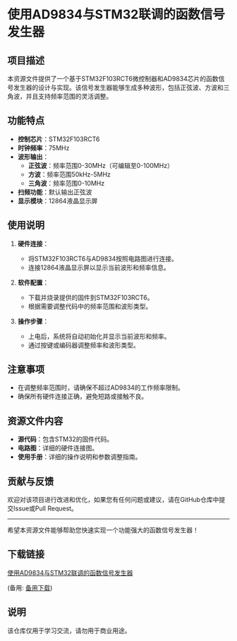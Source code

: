 # 使用AD9834与STM32联调的函数信号发生器

## 项目描述

本资源文件提供了一个基于STM32F103RCT6微控制器和AD9834芯片的函数信号发生器的设计与实现。该信号发生器能够生成多种波形，包括正弦波、方波和三角波，并且支持频率范围的灵活调整。

## 功能特点

- **控制芯片**：STM32F103RCT6
- **时钟频率**：75MHz
- **波形输出**：
  - **正弦波**：频率范围0-30MHz（可编辑至0-100MHz）
  - **方波**：频率范围50kHz-5MHz
  - **三角波**：频率范围0-10MHz
- **扫频功能**：默认输出正弦波
- **显示模块**：12864液晶显示屏

## 使用说明

1. **硬件连接**：
   - 将STM32F103RCT6与AD9834按照电路图进行连接。
   - 连接12864液晶显示屏以显示当前波形和频率信息。

2. **软件配置**：
   - 下载并烧录提供的固件到STM32F103RCT6。
   - 根据需要调整代码中的频率范围和波形类型。

3. **操作步骤**：
   - 上电后，系统将自动初始化并显示当前波形和频率。
   - 通过按键或编码器调整频率和波形类型。

## 注意事项

- 在调整频率范围时，请确保不超过AD9834的工作频率限制。
- 确保所有硬件连接正确，避免短路或接触不良。

## 资源文件内容

- **源代码**：包含STM32的固件代码。
- **电路图**：详细的硬件连接图。
- **使用手册**：详细的操作说明和参数调整指南。

## 贡献与反馈

欢迎对该项目进行改进和优化，如果您有任何问题或建议，请在GitHub仓库中提交Issue或Pull Request。

---

希望本资源文件能够帮助您快速实现一个功能强大的函数信号发生器！

## 下载链接
[使用AD9834与STM32联调的函数信号发生器](https://pan.quark.cn/s/dfe1fb0fbccd) 

(备用: [备用下载](https://pan.baidu.com/s/10eTHaWUXV3qnTAJoOVBtsQ?pwd=1234))

## 说明

该仓库仅用于学习交流，请勿用于商业用途。
